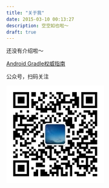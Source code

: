 ```yaml
---
title: "关于我"
date: 2015-03-10 00:13:27
description: 空空如也啦～
draft: true
---
```


还没有介绍啦～

[Android Gradle权威指南](http://yuedu.baidu.com/ebook/14a722970740be1e640e9a3e)

公众号，扫码关注

![扫码关注](qrcode_for_weixin.jpg)


